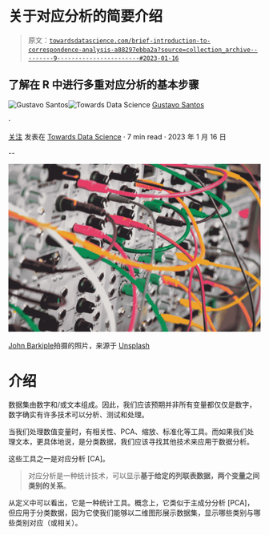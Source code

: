 # **关于对应分析的简要介绍**

> 原文：[`towardsdatascience.com/brief-introduction-to-correspondence-analysis-a88297ebba2a?source=collection_archive---------9-----------------------#2023-01-16`](https://towardsdatascience.com/brief-introduction-to-correspondence-analysis-a88297ebba2a?source=collection_archive---------9-----------------------#2023-01-16)

## 了解在 R 中进行多重对应分析的基本步骤

[](https://gustavorsantos.medium.com/?source=post_page-----a88297ebba2a--------------------------------)![Gustavo Santos](https://gustavorsantos.medium.com/?source=post_page-----a88297ebba2a--------------------------------)[](https://towardsdatascience.com/?source=post_page-----a88297ebba2a--------------------------------)![Towards Data Science](https://towardsdatascience.com/?source=post_page-----a88297ebba2a--------------------------------) [Gustavo Santos](https://gustavorsantos.medium.com/?source=post_page-----a88297ebba2a--------------------------------)

·

[关注](https://medium.com/m/signin?actionUrl=https%3A%2F%2Fmedium.com%2F_%2Fsubscribe%2Fuser%2F4429d99b1245&operation=register&redirect=https%3A%2F%2Ftowardsdatascience.com%2Fbrief-introduction-to-correspondence-analysis-a88297ebba2a&user=Gustavo+Santos&userId=4429d99b1245&source=post_page-4429d99b1245----a88297ebba2a---------------------post_header-----------) 发表在 [Towards Data Science](https://towardsdatascience.com/?source=post_page-----a88297ebba2a--------------------------------) · 7 min read · 2023 年 1 月 16 日[](https://medium.com/m/signin?actionUrl=https%3A%2F%2Fmedium.com%2F_%2Fvote%2Ftowards-data-science%2Fa88297ebba2a&operation=register&redirect=https%3A%2F%2Ftowardsdatascience.com%2Fbrief-introduction-to-correspondence-analysis-a88297ebba2a&user=Gustavo+Santos&userId=4429d99b1245&source=-----a88297ebba2a---------------------clap_footer-----------)

--

[](https://medium.com/m/signin?actionUrl=https%3A%2F%2Fmedium.com%2F_%2Fbookmark%2Fp%2Fa88297ebba2a&operation=register&redirect=https%3A%2F%2Ftowardsdatascience.com%2Fbrief-introduction-to-correspondence-analysis-a88297ebba2a&source=-----a88297ebba2a---------------------bookmark_footer-----------)![](img/59dc59e603fb47dc094c0959e1b008a4.png)

[John Barkiple](https://unsplash.com/@barkiple?utm_source=unsplash&utm_medium=referral&utm_content=creditCopyText)拍摄的照片，来源于 [Unsplash](https://unsplash.com/photos/l090uFWoPaI?utm_source=unsplash&utm_medium=referral&utm_content=creditCopyText)

# 介绍

数据集由数字和/或文本组成。因此，我们应该预期并非所有变量都仅仅是数字，数字确实有许多技术可以分析、测试和处理。

当我们处理数值变量时，有相关性、PCA、缩放、标准化等工具。而如果我们处理文本，更具体地说，是分类数据，我们应该寻找其他技术来应用于数据分析。

这些工具之一是对应分析 [CA]。

> 对应分析是一种统计技术，可以显示**基于给定的列联表数据，两个变量之间类别的关系**。

从定义中可以看出，它是一种统计工具。概念上，它类似于主成分分析 [PCA]，但应用于分类数据，因为它使我们能够以二维图形展示数据集，显示哪些类别与哪些类别对应（或相关）。
